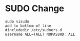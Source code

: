 # SUDO Change


    sudo visudo
    add to bottom of line
    #includedir /etc/sudoers.d
    username ALL=(ALL) NOPASSWD: ALL
